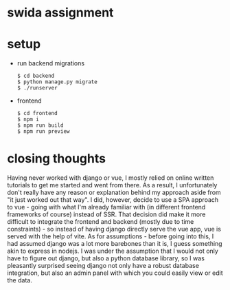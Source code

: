 # swida assignment

# setup


- run backend migrations
    ```
    $ cd backend
    $ python manage.py migrate
    $ ./runserver
    ```

- frontend 
    ```
    $ cd frontend
    $ npm i
    $ npm run build
    $ npm run preview
    ```


# closing thoughts

Having never worked with django or vue, I mostly relied on online written tutorials to get me started and went from there. As a result, I unfortunately don't really have any reason or explanation behind my approach aside from "it just worked out that way". I did, however, decide to use a SPA approach to vue - going with what I'm already familiar with (in different frontend frameworks of course) instead of SSR. That decision did make it more difficult to integrate the frontend and backend (mostly due to time constraints) - so instead of having django directly serve the vue app, vue is served with the help of vite. As for assumptions - before going into this, I had assumed django was a lot more barebones than it is, I guess something akin to express in nodejs. I was under the assumption that I would not only have to figure out django, but also a python database library, so I was pleasantly surprised seeing django not only have a robust database integration, but also an admin panel with which you could easily view or edit the data. 